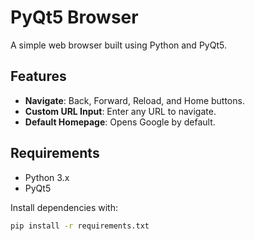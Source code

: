 # PyQt5 Browser

A simple web browser built using Python and PyQt5.

## Features
- **Navigate**: Back, Forward, Reload, and Home buttons.
- **Custom URL Input**: Enter any URL to navigate.
- **Default Homepage**: Opens Google by default.

## Requirements
- Python 3.x
- PyQt5

Install dependencies with:
```bash
pip install -r requirements.txt
